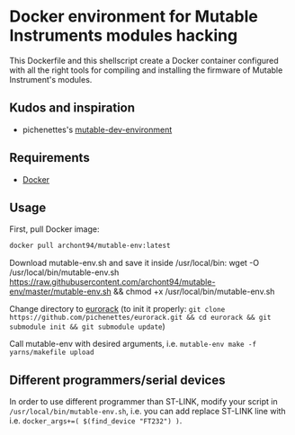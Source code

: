 # Docker environment for Mutable Instruments modules hacking

This Dockerfile and this shellscript create a Docker container configured with all the right tools for compiling and installing the firmware of Mutable Instrument's modules.

## Kudos and inspiration

* pichenettes's [mutable-dev-environment](https://github.com/pichenettes/mutable-dev-environment)

## Requirements

* [Docker](https://www.docker.com/)

## Usage

First, pull Docker image:
```bash
docker pull archont94/mutable-env:latest
```

Download mutable-env.sh and save it inside /usr/local/bin:
	wget -O /usr/local/bin/mutable-env.sh https://raw.githubusercontent.com/archont94/mutable-env/master/mutable-env.sh && chmod +x /usr/local/bin/mutable-env.sh

Change directory to [eurorack](https://github.com/pichenettes/eurorack) (to init it properly: `git clone https://github.com/pichenettes/eurorack.git && cd eurorack && git submodule init && git submodule update`)

Call mutable-env with desired arguments, i.e. `mutable-env make -f yarns/makefile upload`

## Different programmers/serial devices

In order to use different programmer than ST-LINK, modify your script in `/usr/local/bin/mutable-env.sh`, i.e. you can add replace ST-LINK line with i.e. `docker_args+=( $(find_device "FT232") )`.
